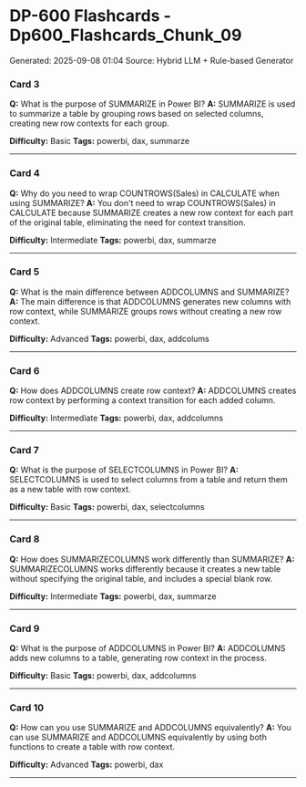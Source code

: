 # DP-600 Flashcards - Dp600_Flashcards_Chunk_09

Generated: 2025-09-08 01:04
Source: Hybrid LLM + Rule-based Generator

### Card 3
**Q:** What is the purpose of SUMMARIZE in Power BI?
**A:** SUMMARIZE is used to summarize a table by grouping rows based on selected columns, creating new row contexts for each group.

**Difficulty:** Basic
**Tags:** powerbi, dax, summarze

---

### Card 4
**Q:** Why do you need to wrap COUNTROWS(Sales) in CALCULATE when using SUMMARIZE?
**A:** You don't need to wrap COUNTROWS(Sales) in CALCULATE because SUMMARIZE creates a new row context for each part of the original table, eliminating the need for context transition.

**Difficulty:** Intermediate
**Tags:** powerbi, dax, summarze

---

### Card 5
**Q:** What is the main difference between ADDCOLUMNS and SUMMARIZE?
**A:** The main difference is that ADDCOLUMNS generates new columns with row context, while SUMMARIZE groups rows without creating a new row context.

**Difficulty:** Advanced
**Tags:** powerbi, dax, addcolums

---

### Card 6
**Q:** How does ADDCOLUMNS create row context?
**A:** ADDCOLUMNS creates row context by performing a context transition for each added column.

**Difficulty:** Intermediate
**Tags:** powerbi, dax, addcolumns

---

### Card 7
**Q:** What is the purpose of SELECTCOLUMNS in Power BI?
**A:** SELECTCOLUMNS is used to select columns from a table and return them as a new table with row context.

**Difficulty:** Basic
**Tags:** powerbi, dax, selectcolumns

---

### Card 8
**Q:** How does SUMMARIZECOLUMNS work differently than SUMMARIZE?
**A:** SUMMARIZECOLUMNS works differently because it creates a new table without specifying the original table, and includes a special blank row.

**Difficulty:** Intermediate
**Tags:** powerbi, dax, summarze

---

### Card 9
**Q:** What is the purpose of ADDCOLUMNS in Power BI?
**A:** ADDCOLUMNS adds new columns to a table, generating row context in the process.

**Difficulty:** Basic
**Tags:** powerbi, dax, addcolumns

---

### Card 10
**Q:** How can you use SUMMARIZE and ADDCOLUMNS equivalently?
**A:** You can use SUMMARIZE and ADDCOLUMNS equivalently by using both functions to create a table with row context.

**Difficulty:** Advanced
**Tags:** powerbi, dax

---

